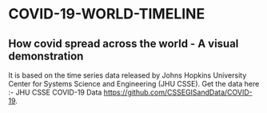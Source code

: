 # COVID-19-WORLD-TIMELINE
## How covid spread across the world - A visual demonstration


It is based on the time series data released by Johns Hopkins University Center for Systems Science and Engineering (JHU CSSE).
Get the data here :- JHU CSSE COVID-19 Data https://github.com/CSSEGISandData/COVID-19.
